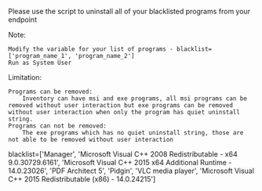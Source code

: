 Please use the script to uninstall all of your blacklisted programs from your endpoint

Note:

    Modify the variable for your list of programs - blacklist=['program_name_1', 'program_name_2']
    Run as System User

Limitation:

    Programs can be removed:
        Inventory can have msi and exe programs, all msi programs can be removed without user interaction but exe programs can be removed without user interaction when only the program has quiet uninstall string.
    Programs can not be removed:
        The exe programs which has no quiet uninstall string, those are not able to be removed without user interaction

 

blacklist=['Manager', 'Microsoft Visual C++ 2008 Redistributable - x64 9.0.30729.6161', 'Microsoft Visual C++ 2015 x64 Additional Runtime - 14.0.23026', 'PDF Architect 5', 'Pidgin', 'VLC media player', 'Microsoft Visual C++ 2015 Redistributable (x86) - 14.0.24215']